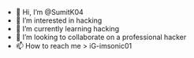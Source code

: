 - 👋 Hi, I’m @SumitK04
- 👀 I’m interested in hacking
- 🌱 I’m currently learning hacking
- 💞️ I’m looking to collaborate on a professional hacker
- 📫 How to reach me > iG-imsonic01


<!---
SumitK04/SumitK04 is a ✨ special ✨ repository because its `README.md` (this file) appears on your GitHub profile.
You can click the Preview link to take a look at your changes.
--->
